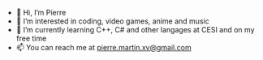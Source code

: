 - 👋 Hi, I’m Pierre
- 👀 I’m interested in coding, video games, anime and music
- 🌱 I’m currently learning C++, C# and other langages at CESI and on my free time
- 📫 You can reach me at pierre.martin.xv@gmail.com

<!---
Pierrobrine/Pierrobrine is a ✨ special ✨ repository because its `README.md` (this file) appears on your GitHub profile.
You can click the Preview link to take a look at your changes.
--->
